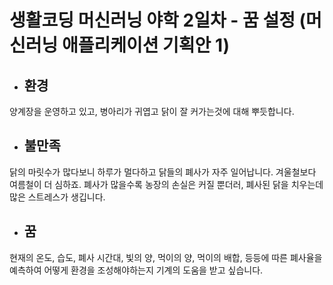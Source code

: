 # 생활코딩 머신러닝 야학 2일차 - 꿈 설정 (머신러닝 애플리케이션 기획안 1)

- ## 환경
양계장을 운영하고 있고, 병아리가 귀엽고 닭이 잘 커가는것에 대해 뿌듯합니다.
- ## 불만족
닭의 마릿수가 많다보니 하루가 멀다하고 닭들의 폐사가 자주 일어납니다. 겨울철보다 여름철이 더 심하죠. 폐사가 많을수록 농장의 손실은 커질 뿐더러, 폐사된 닭을 치우는데 많은 스트레스가 생깁니다.
- ## 꿈
현재의 온도, 습도, 폐사 시간대, 빛의 양, 먹이의 양, 먹이의 배합, 등등에 따른 폐사율을 예측하여 어떻게 환경을 조성해야하는지 기계의 도움을 받고 싶습니다.
